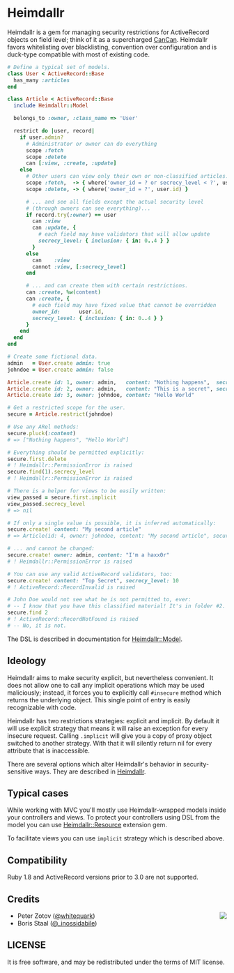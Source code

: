 Heimdallr
=========

Heimdallr is a gem for managing security restrictions for ActiveRecord objects on field level; think
of it as a supercharged [CanCan](https://github.com/ryanb/cancan). Heimdallr favors whitelisting over blacklisting,
convention over configuration and is duck-type compatible with most of existing code.

``` ruby
# Define a typical set of models.
class User < ActiveRecord::Base
  has_many :articles
end

class Article < ActiveRecord::Base
  include Heimdallr::Model

  belongs_to :owner, :class_name => 'User'

  restrict do |user, record|
    if user.admin?
      # Administrator or owner can do everything
      scope :fetch
      scope :delete
      can [:view, :create, :update]
    else
      # Other users can view only their own or non-classified articles...
      scope :fetch,  -> { where('owner_id = ? or secrecy_level < ?', user.id, 5) }
      scope :delete, -> { where('owner_id = ?', user.id) }

      # ... and see all fields except the actual security level
      # (through owners can see everything)...
      if record.try(:owner) == user
        can :view
        can :update, {
          # each field may have validators that will allow update
          secrecy_level: { inclusion: { in: 0..4 } }
        }
      else
        can    :view
        cannot :view, [:secrecy_level]
      end

      # ... and can create them with certain restrictions.
      can :create, %w(content)
      can :create, {
        # each field may have fixed value that cannot be overridden
        owner_id:      user.id,
        secrecy_level: { inclusion: { in: 0..4 } }
      }
    end
  end
end

# Create some fictional data.
admin   = User.create admin: true
johndoe = User.create admin: false

Article.create id: 1, owner: admin,   content: "Nothing happens",  secrecy_level: 0
Article.create id: 2, owner: admin,   content: "This is a secret", secrecy_level: 10
Article.create id: 3, owner: johndoe, content: "Hello World"

# Get a restricted scope for the user.
secure = Article.restrict(johndoe)

# Use any ARel methods:
secure.pluck(:content)
# => ["Nothing happens", "Hello World"]

# Everything should be permitted explicitly:
secure.first.delete
# ! Heimdallr::PermissionError is raised
secure.find(1).secrecy_level
# ! Heimdallr::PermissionError is raised

# There is a helper for views to be easily written:
view_passed = secure.first.implicit
view_passed.secrecy_level
# => nil

# If only a single value is possible, it is inferred automatically:
secure.create! content: "My second article"
# => Article(id: 4, owner: johndoe, content: "My second article", security_level: 0)

# ... and cannot be changed:
secure.create! owner: admin, content: "I'm a haxx0r"
# ! Heimdallr::PermissionError is raised

# You can use any valid ActiveRecord validators, too:
secure.create! content: "Top Secret", secrecy_level: 10
# ! ActiveRecord::RecordInvalid is raised

# John Doe would not see what he is not permitted to, ever:
# -- I know that you have this classified material! It's in folder #2.
secure.find 2
# ! ActiveRecord::RecordNotFound is raised
# -- No, it is not.
```

The DSL is described in documentation for [Heimdallr::Model](http://rubydoc.info/gems/heimdallr/master/Heimdallr/Model).

Ideology
--------

Heimdallr aims to make security explicit, but nevertheless convenient. It does not allow one to call any
implicit operations which may be used maliciously; instead, it forces you to explicitly call `#insecure`
method which returns the underlying object. This single point of entry is easily recognizable with code.

Heimdallr has two restrictions strategies: explicit and implicit. By default it will use explicit strategy
that means it will raise an exception for every insecure request. Calling `.implicit` will give you a copy
of proxy object switched to another strategy. With that it will silently return nil for every attribute
that is inaccessible.

There are several options which alter Heimdallr's behavior in security-sensitive ways. They are described
in [Heimdallr](http://rubydoc.info/gems/heimdallr/master/Heimdallr).

Typical cases
-------------

While working with MVC you'll mostly use Heimdallr-wrapped models inside your controllers and views. To
protect your controllers using DSL from the model you can use [Heimdallr::Resource](http://github.com/roundlake/heimdallr-resource) extension gem.

To facilitate views you can use `implicit` strategy which is described above.

Compatibility
-------------

Ruby 1.8 and ActiveRecord versions prior to 3.0 are not supported.

Credits
-------

<img src="http://roundlake.ru/assets/logo.png" align="right" />

* Peter Zotov ([@whitequark](http://twitter.com/#!/whitequark))
* Boris Staal ([@_inossidabile](http://twitter.com/#!/_inossidabile))

LICENSE
-------

It is free software, and may be redistributed under the terms of MIT license.